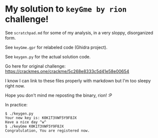 # My solution to `keyGme by rion` challenge!

See `scratchpad.md` for some of my analysis, in a very sloppy, disorganized form.

See `keyGme.gpr` for relabeled code (Ghidra project).

See `keygen.py` for the actual solution code.

Go here for original challenge: https://crackmes.one/crackme/5c268e8333c5d41e58e00654

I know I can link to these files properly with markdown but I'm too sleepy right now.

Hope you don't mind me reposting the binary, rion! :P

In practice:

```
$ ./keygen.py
Your new key is: K0K1T3VWF5Y9F8JX
Have a nice day ^w^
$ ./keyGme K0K1T3VWF5Y9F8JX
Congratulation, You are registered now.
```
